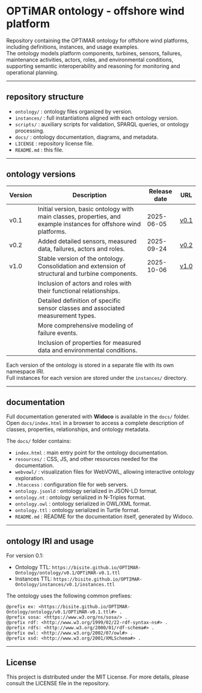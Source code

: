 
# OPTiMAR ontology - offshore wind platform

Repository containing the OPTiMAR ontology for offshore wind platforms, including definitions, instances, and usage examples.  
The ontology models platform components, turbines, sensors, failures, maintenance activities, actors, roles, and environmental conditions, supporting semantic interoperability and reasoning for monitoring and operational planning.

---

## repository structure

- `ontology/` : ontology files organized by version.
- `instances/` : full instantiations aligned with each ontology version.
- `scripts/` : auxiliary scripts for validation, SPARQL queries, or ontology processing.
- `docs/` : ontology documentation, diagrams, and metadata.
- `LICENSE` : repository license file.
- `README.md` : this file.

---

## ontology versions

| Version | Description                                                                                                         | Release date  | URL                                                                           |
|---------|---------------------------------------------------------------------------------------------------------------------|---------------|-------------------------------------------------------------------------------|
| v0.1    | Initial version, basic ontology with main classes, properties, and example instances for offshore wind platforms.   | 2025-06-05    | [v0.1](https://bisite.github.io/OPTIMAR-Ontology/ontology/OPTiMAR-v0.1.ttl)   |
| v0.2    | Added detailed sensors, measured data, failures, actors and roles.                                                  | 2025-09-24    | [v0.2](https://bisite.github.io/OPTIMAR-Ontology/ontology/OPTiMAR-v0.2.ttl)   |
| v1.0    | Stable version of the ontology. Consolidation and extension of structural and turbine components.                   | 2025-10-06    | [v1.0](https://bisite.github.io/OPTIMAR-Ontology/ontology/OPTiMAR-v1.0.ttl)   |
|         | Inclusion of actors and roles with their functional relationships.                                                  |               |                                                                               |
|         | Detailed definition of specific sensor classes and associated measurement types.                                    |               |                                                                               |
|         | More comprehensive modeling of failure events.                                                                      |               |                                                                               |
|         | Inclusion of properties for measured data and environmental conditions.                                             |               |                                                                               |

Each version of the ontology is stored in a separate file with its own namespace IRI.  
Full instances for each version are stored under the `instances/` directory.

---

## documentation

Full documentation generated with **Widoco** is available in the `docs/` folder.  
Open `docs/index.html` in a browser to access a complete description of classes, properties, relationships, and ontology metadata.  

The `docs/` folder contains:

- `index.html` : main entry point for the ontology documentation.
- `resources/` : CSS, JS, and other resources needed for the documentation.
- `webvowl/` : visualization files for WebVOWL, allowing interactive ontology exploration.
- `.htaccess` : configuration file for web servers.
- `ontology.jsonld` : ontology serialized in JSON-LD format.
- `ontology.nt` : ontology serialized in N-Triples format.
- `ontology.owl` : ontology serialized in OWL/XML format.
- `ontology.ttl` : ontology serialized in Turtle format.
- `README.md` : README for the documentation itself, generated by Widoco.

---

## ontology IRI and usage

For version 0.1:

- Ontology TTL: `https://bisite.github.io/OPTIMAR-Ontology/ontology/v0.1/OPTiMAR-v0.1.ttl`
- Instances TTL: `https://bisite.github.io/OPTIMAR-Ontology/instances/v0.1/instances.ttl`

The ontology uses the following common prefixes:

```turtle
@prefix ex: <https://bisite.github.io/OPTIMAR-Ontology/ontology/v0.1/OPTiMAR-v0.1.ttl#> .
@prefix sosa: <https://www.w3.org/ns/sosa/> .
@prefix rdf: <http://www.w3.org/1999/02/22-rdf-syntax-ns#> .
@prefix rdfs: <http://www.w3.org/2000/01/rdf-schema#> .
@prefix owl: <http://www.w3.org/2002/07/owl#> .
@prefix xsd: <http://www.w3.org/2001/XMLSchema#> .
```

---

## License
This project is distributed under the MIT License.
For more details, please consult the LICENSE file in the repository.
